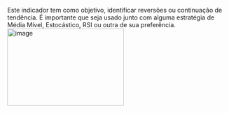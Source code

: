 Este indicador tem como objetivo, identificar reversões ou continuação de tendência. É importante que seja usado junto com alguma estratégia de Média Mível, Estocástico, RSI ou outra de sua preferência.
<img width="266" height="177" alt="image" src="https://github.com/user-attachments/assets/2d1762f3-6e8f-4887-9066-ef593f3481eb" />
